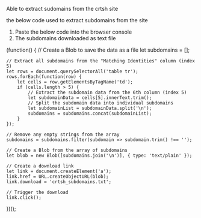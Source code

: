 Able to extract sudomains from the crtsh site

the below code used to extract subdomains from the site 

1. Paste the below code into the browser console
2. The subdomains downloaded as text file


(function() {
    // Create a Blob to save the data as a file
    let subdomains = [];
    
    // Extract all subdomains from the "Matching Identities" column (index 5)
    let rows = document.querySelectorAll('table tr');
    rows.forEach(function(row) {
        let cells = row.getElementsByTagName('td');
        if (cells.length > 5) {
            // Extract the subdomain data from the 6th column (index 5)
            let subdomainData = cells[5].innerText.trim();
            // Split the subdomain data into individual subdomains
            let subdomainList = subdomainData.split('\n');
            subdomains = subdomains.concat(subdomainList);
        }
    });

    // Remove any empty strings from the array
    subdomains = subdomains.filter(subdomain => subdomain.trim() !== '');

    // Create a Blob from the array of subdomains
    let blob = new Blob([subdomains.join('\n')], { type: 'text/plain' });

    // Create a download link
    let link = document.createElement('a');
    link.href = URL.createObjectURL(blob);
    link.download = 'crtsh_subdomains.txt';

    // Trigger the download
    link.click();
})();
